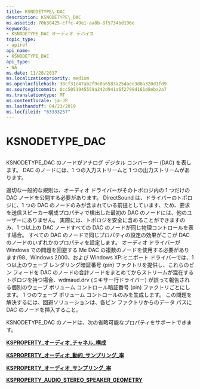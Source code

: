 ```yaml
---
title: KSNODETYPE\_DAC
description: KSNODETYPE\_DAC
ms.assetid: 70b30425-cffc-49e1-aa8b-8f5734bd196e
keywords:
- KSNODETYPE_DAC オーディオ デバイス
topic_type:
- apiref
api_name:
- KSNODETYPE_DAC
api_type:
- NA
ms.date: 11/28/2017
ms.localizationpriority: medium
ms.openlocfilehash: 38cf31e47ab2f9c0a6583a25daee3d8a320d1fd9
ms.sourcegitcommit: 0cc5051945559a242d941a6f2799d161d8eba2a7
ms.translationtype: MT
ms.contentlocale: ja-JP
ms.lasthandoff: 04/23/2019
ms.locfileid: "63333257"
---
```

# <a name="ksnodetypedac"></a>KSNODETYPE\_DAC


## <span id="ddk_ksnodetype_dac_ks"></span><span id="DDK_KSNODETYPE_DAC_KS"></span>


KSNODETYPE\_DAC のノードがアナログ デジタル コンバーター (DAC) を表します。 DAC のノードには、1 つの入力ストリームと 1 つの出力ストリームがあります。

適切な一般的な規則は、オーディオ ドライバーがそのトポロジ内の 1 つだけの DAC ノードを公開する必要があります。 DirectSound は、ドライバーのトポロジに、1 つの DAC のノードのみが含まれている前提としています、ため、要求を送信スピーカー構成プロパティで検出した最初の DAC のノードには、他のユーザーにありません。 実際には、トポロジを安全に含めることができますのみ、1 つ以上の DAC ノードすべての DAC のノードが同じ物理コントロールを表す場合。 すべての DAC のノードで同じプロパティの設定の効果がここが DAC のノードのいずれかのプロパティを設定します。 オーディオ ドライバーが Windows での問題を回避する Me DAC の複数のノードを使用する必要があります/98、Windows 2000、および Windows XP:ミニポート ドライバーでは、1 つ以上のウェーブ レンダリング暗証番号 (pin) ファクトリを提供し、これらのピン フィードを DAC のノードの合計ノードをまとめてからストリームが混在するトポロジを持つ場合、wdmaud.drv (ミキサー行ドライバー) が誤って報告される個別のウェーブ ボリューム コントロール暗証番号 (pin) ファクトリごとにします。 1 つのウェーブ ボリューム コントロールのみを生成します。 この問題を解決するには、回避ソリューションは、各ピン ファクトリからのデータ パスに DAC のノードを挿入すること。

KSNODETYPE\_DAC のノードは、次の省略可能なプロパティをサポートできます。

[**KSPROPERTY\_オーディオ\_チャネル\_構成**](ksproperty-audio-channel-config.md)

[**KSPROPERTY\_オーディオ\_動的\_サンプリング\_率**](ksproperty-audio-dynamic-sampling-rate.md)

[**KSPROPERTY\_オーディオ\_サンプリング\_率**](ksproperty-audio-sampling-rate.md)

[**KSPROPERTY\_AUDIO\_STEREO\_SPEAKER\_GEOMETRY**](ksproperty-audio-stereo-speaker-geometry.md)

 

 





